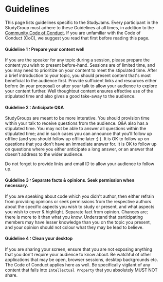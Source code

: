 # Guidelines

This page lists guidelines specific to the StudyJams. Every participant in the StudyGroup must adhere to these Guidelines at all times, in addition to the [Community Code of Conduct](https://github.com/fnplus/code-of-conduct). If you are unfamiliar with the Code of Conduct (CoC), we suggest you read that first before reading this page.

#### Guideline 1 : Prepare your content well

If you are the speaker for any topic during a session, please prepare the content you wish to present before-hand. Sessions are of limited time, and you may need to prioritize on your content to meet the stipulated time. After a brief introduction to your topic, you should present content that's most beneficial to the audience first. Provide sufficient links and resources either before (in your proposal) or after your talk to allow your audience to explore your content further. Well thoughtout content ensures effective use of the stipulated time and also gives a good take-away to the audience.

#### Guideline 2 : Anticipate Q&A

StudyGroups are meant to be more interative. You should provision time within your talk to receive questions from the audience. Q&A also has a stipulated time. You may not be able to answer all questions within the stipulated time; and in such cases you can announce that you'll follow up offline (and you should follow up offline later :) ). It is OK to follow up on questions that you don't have an immediate answer for. It is OK to follow up on questions where you either anticipate a long answer, or an answer that doesn't address to the wider audience.

Do not forget to provide links and email ID to allow your audience to follow up.

#### Guideline 3 : Separate facts & opinions. Seek permission when necessary.

If you are speaking about code which you didn't author, then either refrain from providing opinions or seek permissions from the respective authors about the specific aspects you wish to study or present, and what aspects you wish to cover & highlight. Separate fact from opinion. Chances are; there is more to it than what you know. Understand that participating members may have lesser knowledge than you on the topic you present, and your opinion should not colour what they may be lead to believe.

#### Guideline 4 : Clean your desktop

If you are sharing your screen, ensure that you are not exposing anything that you don't require your audience to know about. Be watchful of other applications that may be open, browser sessions, desktop backgrounds etc. The Code of Conduct applies here as well. Be specifically vigilant of any content that falls into `Intellectual Property` that you absolutely MUST NOT share.
